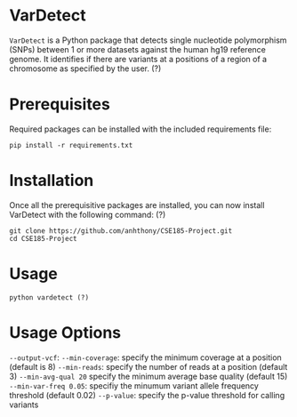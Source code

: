 # VarDetect
`VarDetect` is a Python package that detects single nucleotide polymorphism (SNPs) between 1 or more datasets against the human hg19 reference genome. It identifies if there are variants at a positions of a region of a chromosome as specified by the user. (?)

# Prerequisites
Required packages can be installed with the included requirements file:
```
pip install -r requirements.txt
```
# Installation
Once all the prerequisitive packages are installed, you can now install VarDetect with the following command: (?)
```
git clone https://github.com/anhthony/CSE185-Project.git
cd CSE185-Project
```
# Usage
```
python vardetect (?)
```

# Usage Options
```--output-vcf```: 
```--min-coverage```: specify the minimum coverage at a position (default is 8)
```--min-reads```: specify the number of reads at a position (default 3)
```--min-avg-qual 20``` specify the minimum average base quality (default 15)
```--min-var-freq 0.05```: specifiy the minumum variant allele frequency threshold (default 0.02)
```--p-value```: specify the p-value threshold for calling variants
